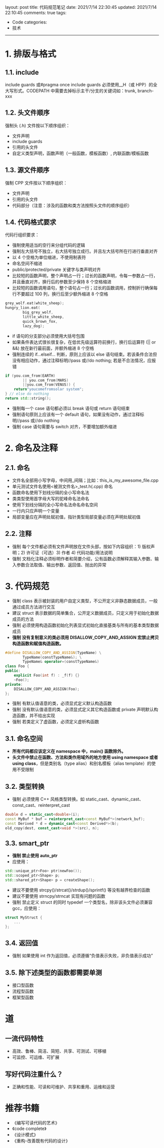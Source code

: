 layout: post
title: 代码规范笔记
date: 2021/7/14 22:30:45
updated: 2021/7/14 22:10:45
comments: true
tags: 
- Code
categories:
- 技术

---

# 1. 排版与格式

## 1.1. include
include guards 或#pragma once
include guards 必须使用<CODEPATH>_<FILE>_H（或 HPP）的全大写形式。CODEPATH 中需要去掉标示主干/分支的关键词如：trunk, branch-xxx 

<!-- more -->

## 1.2. 头文件顺序

强制头 (.h) 文件按以下顺序组织：
- 文件声明
- include guards
- 引用的头文件
- 自定义类型声明，函数声明（一般函数，模板函数）, 内联函数/模板函数

## 1.3. 源文件顺序
强制 CPP 文件按以下顺序组织：
- 文件声明
- 引用的头文件
- 代码部分（注意：涉及的函数和类方法按照头文件的顺序组织）

## 1.4. 代码格式要求
代码行组织要求：
- 强制使用适当的空行来分组代码的逻辑
- 强制左大括号不独立，右大括号独立成行。并且左大括号所在行进行垂直对齐
- 以 4 个空格为单位缩进，不使用制表符
- 命名空间不缩进
- public/protected/private 关键字与类声明对齐
- 比较短的函数声明，整个声明占一行；过长的函数声明，令每一参数占一行，并且垂直对齐，换行后的参数至少保持 8 个空格缩进
- 比较短的函数调用语句，整个语句占一行；过长的函数调用，控制折行确保每行不要超过 100 列，换行后至少额外缩进 8 个空格
```cpp
grey_wolf.eat(white_sheep);
hungry_lion.eat(
        big_grey_wolf,
        little_white_sheep,
        quick_brown_fox,
        lazy_dog);
```

- if 语句的分支部分必须使用大括号包围
- 如果条件表达式很长很复杂，在低优先级运算符前换行，换行后运算符 (|| or &&) 放在新行最前面，并额外缩进 8 个空格
- 强制连续的 if...elseif... 判断，原则上应该以 else 语句结束。若该条件合法但没有相应动作，通过注释标明//pass 或//do nothing; 若是不合法情况，应报错
```cpp
if (you.com_from(EARTH)
        || you.com_from(MARS)
        ||you.com_from(VENUS)) {
    return"youcomefromsolar system";
} // else do nothing
return std::string();
```

- 强制每一个 case 语句都必须以 break 语句或 return 语句结束
- 强制语句原则上应该有一个 default 语句，如果没有动作，通过注释标明//pass 或//do nothing
- 强制 case 语句需要与 switch 对齐，不要增加额外缩进

# 2. 命名及注释
## 2.1. 命名
- 文件名全部用小写字母，中间用_间隔；比如：this_is_my_awesome_file.cpp
- 单元测试文件名使用<被测文件名>_test.h(.cpp) 命名
- 函数命名使用下划线分隔的全小写命名法
- 类类型使用首字母大写的驼峰命名法命名
- 使用下划线分隔的全小写命名法命名命名空间
- 一行内只应声明一个变量
- 局部变量应在声明处赋初值，指针类型局部变量必须在声明处赋初值

## 2.2. 注释
- 强制 每个文件都必须有文件声明放在文件头部，按如下内容组织：1) 版权声明；2) 许可证（可选）3) 作者 4) 代码功能/用法说明
- 强制 文档化注释必须标明作者和简要介绍，公有函数必须解释其输入参数、输入参数合法取值、输出参数、返回值、抛出的异常

# 3. 代码规范

- 强制 class 表示被封装的用户自定义类型，不公开定义非静态数据成员，一般通过成员方法进行交互
- 建议 struct 表示数据的简单集合，公开定义数据成员，只定义用于初始化数据成员的方法
- 强制 必须使用构造函数初始化列表显式初始化直接基类与所有的基本类型数据成员
- **强制 没有复制意义的类必须用 DISALLOW_COPY_AND_ASSIGN 宏禁止拷贝构造函数和赋值构造函数。**
```cpp
#define DISALLOW_COPY_AND_ASSIGN(TypeName) \
        TypeName(constTypeName&); \
        TypeName& operator=(constTypeName&)
class Foo {
public:
    explicit Foo(int f) : _f(f) {}
    ~Foo();
private:
    DISALLOW_COPY_AND_ASSIGN(Foo);
};
```

- 强制 有默认值语意的类，必须显式定义默认构造函数
- 强制 没有默认值语意的类，必须显式定义其它构造函数或 private 声明默认构造函数，并不给出实现
- 强制 若类定义了虚函数，必须定义虚析构函数

## 3.1. 命名空间
- **所有代码都应该定义在 namespace 中，main() 函数除外。**
- **头文件中禁止在函数、方法和类作用域外的地方使用 using namespace 或者 using class**，但是类别名（type alias）和别名模板（alias template）的使用不受限制

## 3.2. 类型转换
- 强制 必须使用 C++ 风格类型转换。如 static_cast、dynamic_cast、const_cast、reinterpret_cast
```cpp
double d = static_cast<double>(i);
const MyBuf * buf = reinterpret_cast<const MyBuf*>(network_buf);
const Derived * d = dynamic_cast<const Derived*>(b);
old_copy(dest, const_cast<void *>(src), n);
```

## 3.3. smart_ptr
- **强制 禁止使用 auto_ptr**
- 应使用：
```cpp
std::unique_ptr<Foo> ptr(newFoo());
std::scoped_ptr<Shape> p;
std::shared_ptr<Shape> p = createShape();
```

- 建议不要使用 strcpy()/strcat()/strdup()/sprintf() 等没有越界检查的函数
- 建议不要使用 strncpy/strncat 实现有问题的函数
- 强制 禁止定义 struct 的同时 typedef 一个类型名，除非该头文件必须兼容 gcc，应使用：
```cpp
struct MyStruct {
    ...
};
```

## 3.4. 返回值
- 强制 如果使用 int 作为返回值，必须遵循“负值表示失败，非负值表示成功”

## 3.5. 除下述类型的函数都需要单测
- 接口型函数
- 流程型函数
- 框架型函数

# 道
## 一流代码特性
- 高效、鲁棒、简洁、简短、共享、可测试、可移植
- 可监控、可运维、可扩展

## 写好代码注重什么？
- 正确和性能、可读和可维护、共享和重用、运维和运营

# 推荐书籍
- 《编写可读代码的艺术》
- 《code complete》
- 《设计模式》
- 《重构-改善既有代码的设计》
